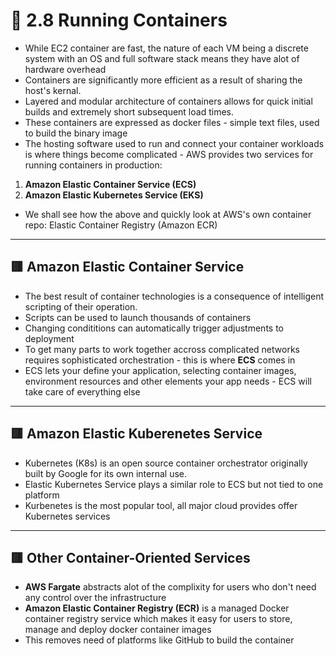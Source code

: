 <link href="../../../style.css" rel="stylesheet"></link>

# 🧠 2.8 Running Containers
* While EC2 container are fast, the nature of each VM being a discrete  system with an OS and full software stack means they have alot of hardware overhead
* Containers are significantly more efficient as a result of sharing the host's kernal.
* Layered and modular architecture of containers allows for quick initial builds and extremely short subsequent load times.
* These containers are expressed as docker files - simple text files, used to build the binary image
* The hosting software used to run and connect your container workloads is where things become complicated - AWS provides two services for running containers in production:
1. **Amazon Elastic Container Service (ECS)**
2. **Amazon Elastic Kubernetes Service (EKS)**
* We shall see how the above and quickly look at AWS's own container repo: Elastic Container Registry (Amazon ECR)

<hr>

## 🟥 Amazon Elastic Container Service
* The best result of container technologies is a consequence of intelligent scripting of their operation.
* Scripts can be used to launch thousands of containers
* Changing condititions can automatically trigger adjustments to deployment
* To get many parts to work together accross complicated networks requires sophisticated orchestration - this is where **ECS** comes in
* ECS lets your define your application, selecting container images, environment resources and other elements your app needs - ECS will take care of everything else

<hr>

## 🟥 Amazon Elastic Kuberenetes Service
* Kubernetes (K8s) is an open source container orchestrator originally built by Google for its own internal use.
* Elastic Kubernetes Service plays a similar role to ECS but not tied to one platform
* Kurbenetes is the most popular tool, all major cloud provides offer Kubernetes services

<hr>

## 🟥 Other Container-Oriented Services
* **AWS Fargate** abstracts alot of the complixity for users who don't need any control over the infrastructure
* **Amazon Elastic Container Registry (ECR)** is a managed Docker container registry service which makes it easy for users to store, manage and deploy docker container images
* This removes need of platforms like GitHub to build the container
